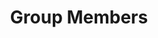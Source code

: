 ---
layout: group_members
permalink: /people/
title: Group Members
description: 
nav: true
nav_order: 2

profiles:
  - category: Faculty
    align: left
    image: TKRusch.jpeg
    content: about_tkrusch.md
    image_circular: false
  - category: PhD Students
    align: left
    image: shlomo.png
    content: about_shlomo.md
    image_circular: false
  - category: PhD Students
    align: left
    image: p_nazari.jpeg
    content: about_pnazari.md
    image_circular: false
  - category: PhD Students
    align: left
    image: dennis.jpg
    content: about_dennis.md
    image_circular: false
  - category: Visiting Students
    align: left
    image: benedict_armstrong_2.jpg
    content: about_benedict_a.md
    image_circular: false
  - category: Visiting Students
    align: left
    image: jared_boyer.png
    content: about_jared.md
    image_circular: false
  - category: Visiting Students
    align: left
    image: michael_vh_2.jpg
    content: about_michael_vh.md
    image_circular: false
---